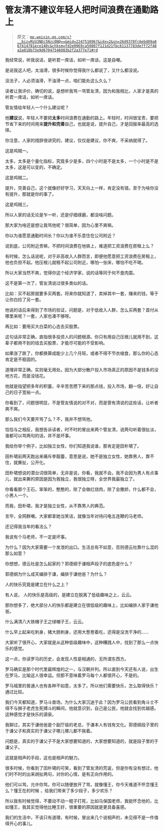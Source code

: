 # 管友清不建议年轻人把时间浪费在通勤路上

> 原文：[`mp.weixin.qq.com/s?__biz=MzU3NDc5Nzc0NQ==&mid=2247510967&idx=2&sn=26d9370fc6ebd89a867414781ece140c&chksm=fd2e0969ca59807f121d21fbc81137783de7f72f48a2a818b73e9d67047546083b2f2a377e71#rd`](http://mp.weixin.qq.com/s?__biz=MzU3NDc5Nzc0NQ==&mid=2247510967&idx=2&sn=26d9370fc6ebd89a867414781ece140c&chksm=fd2e0969ca59807f121d21fbc81137783de7f72f48a2a818b73e9d67047546083b2f2a377e71#rd)

我经常说，听我说话，是听君一席话，如听一席话，这是自嘲。 

是说我这人吧，太油滑，很多时候你觉得我什么都说了，又什么都没说。 

没法子，人必须油滑，不油滑一点，咱们能处这么久么？

读者让我评价，确切的说，是想听我骂一骂管友清，因为和我相比，人家才是真的听君一席话，如听一席话。 

管友情给年轻人一个什么建议呢？ 

他**建议**说，年轻人不要把**太多**时间浪费在通勤的路上。年轻时，时间很宝贵，要把节省下来的时间用来**提升和完善**自己，也就是说，提升自己，才是回报率最高的选择。

你注意，人家的措辞很讲究的，建议，仅仅是建议，你不爽，不采纳就得了。

这是鸡贼一。

太多，太多是个量化指标，究竟多少是多，四个小时是不是太多，一个小时是不是太多，这是可以变的，不确定。

这是鸡贼二。

提升，完善自己，这个就像好好学习，天天向上一样，肯定没有错。至于为啥你没有提升，那就是你的事了。

这是鸡贼三。

所以人家的话无论是乍一听，还是仔细琢磨，都没啥问题。 

那大家为啥还是想让我骂他呢？很简单，因为心里不爽嘛。 

你以为谁愿意通勤时间长？你以为谁不乐意住在公司附近？ 

说到底，公司附近贵嘛，不把时间浪费在地铁上，难道把工资浪费在房租上么？

有时候，怎么话说呢，对于非高收入人群而言，即便他愿意把工资浪费在房租上，他也负担不起。他压根儿就租不起公司附近，哪怕一张床，哪怕不吃不喝。 

所以大家当然不爽，觉得你这个经济学家，说的话等同于何不食肉糜。 

这不是第一次了，管友清说过很多类似的话。 

比如：买不起房就要多买两套。将来你就知道了，卖掉其中一套，赚来的钱，等于让你白捡了另一套。

他说的话后来得到了市场的验证，问题是，对于低收入人群，怎么买两套？首付从哪里来呢？一套，人家也凑不够呀。

再比如：要用买大白菜的心态去买股票。

这句话非常正确，直指很多投资人的问题根源。你只有用自己压根儿就用不到，这辈子都用不到的钱去买股票，才能尽可能的不受影响。

如果涨了跌了，你都换算成能少上几个月班，或者不得不节衣缩食，那么你的心态肯定是不稳固的。

道理非常正确，实则毫无用处。因为大部分散户投入市场真正的原因不是钱多的没地方花，而是没钱花。

他就是指望把多年的积蓄，辛辛苦苦攒下来的那点钱，投入市场，翻一倍，好让自己的日子宽裕一点。

你看到了，问题很明显，不是管友情说的对不对，而是管有清说的这些话，让听者爽不爽。 

那么我们今天要开骂了么？不，我并不想骂他。

恰恰与之相反，我想告诉读者，时不时的冒出来两个管友清，说两句听着很扯淡，谁都可以骂两句的话，并不是坏事。 

我给你举个例子，比如独立女性，你们知道我说谁，那肯定是田朴珺了。 

田朴珺前两天跑出来痛斥李靓蕾，意思是说，她不是独立女性，她靠男人，靠不住，就撕扯，公开化。

田朴珺想说的潜台词很简单，无非是说，你看，我就不会。我不会因为男人有点事儿，就出来撕的原因是因为我独立，我很独立呀，全世界我最独立了。

你看看那个王石，笨笨的，憨憨的，除了会做红烧肉，除了会撒娇，什么都不会，小男人一个。 

而我，田朴珺，我才是独立女性，从不靠男人的典范。

言毕，全网群嘲。大家都拿她当笑话，就像当年对待闪电五连鞭的马老师。 

还记得我当年的看法么？

我说有个马老师，不一定是坏事。

为什么？因为大家需要一个发泄的出口。生活总有不如意，否则德云社靠什么混的那么如意？ 

你想想，德云社是怎么起家的？郭德纲于谦相声段子的底色是什么？

郭德纲为什么成天编排于谦，编排于谦他爸？为什么？

人的快乐究竟是建立在什么之上？ 

有人说， 人的快乐是高级的，是建立在脱离了低级趣味之上，云云。

那你想多了，绝大部分人的快乐都是建立在很低级的趣味上，比如编排人家于谦他爸。

什么满清八大铁帽子王之绿帽子王，云云。

什么早上起来吃刺身，猪大肠刺身，还用大葱卷着吃，还得是没洗干净的...... 

大家听了很开心，大家就是从这种低级趣味中，这种糟践人中，找到了那么一点快乐的感觉。

这一点，你读罗马的历史，会发现人性是相通的，无所谓东西方。 

罗马确实是那个时代里最辉煌的之一，与汉朝并列。所以直到今天还有人说，出生在罗马，比喻这人很幸运。但那不意味着罗马每个人都很开心，不是的。

罗马城里的普通人也有各种不如意，太多了。所以他们需要快乐，怎么取得快乐？通过比较。

我们今天都知道，罗马斗兽场，为什么大家沉迷于此？因为罗马公民看到角斗士不得不与狮子老虎生死搏斗的瞬间，他就意识到，自己是公民，他就会找到优越感。这种感觉才是快乐的源泉。 

我聊过，其实于谦他爸是个副厅级的老总，于谦本人有钱有文化。郭德纲段子里的于谦父子和真实的于谦父子哪儿哪儿都不挨着。 

问题是，真实的于谦父子不是大家想要知道的，大家想要知道的，就是段子里的于谦父子。

这就是相声的手段，这也是相声的魅力。

很多时候，你看到了田朴珺的可笑，看到了管友清的荒诞，但是你有没有想过，他们时不时的出来胡扯两句，对你的心情，是有正向作用的。

他们可以骂，允许你骂，你可以随便放开了骂，就像懂王，你今天难道不怀念懂王么？懂王在的时候 ，给我们带来了多少段子，多少欢乐？

所以我有时候觉得，不要动不动一棍子打死，比如马保国老师，我挺怀念他的，比如懂王，我其实觉得他比睡王好，很重要的原因就是更具备喜感。 

我们的生活中，不该只有道理，有时候，冒出来几个说相声的，未见得不是一件值得开心的事儿。